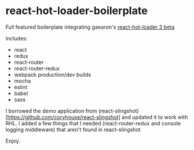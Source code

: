 # react-hot-loader-boilerplate

Full featured boilerplate integrating gaearon's [react-hot-loader 3 beta](https://github.com/gaearon/react-hot-boilerplate/) 

includes:
- react
- redux
- react-router
- react-router-redux
- webpack production/dev builds
- mocha
- eslint
- babel
- sass

I borrowed the demo application from (react-slingshot)[https://github.com/coryhouse/react-slingshot] and updated it to work with RHL. I added a few things that I needed (react-router-redux and console logging middleware) that aren't found in react-slingshot

Enjoy.
